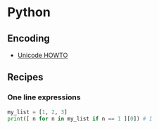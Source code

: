 # Python

## Encoding

* [Unicode HOWTO](https://docs.python.org/2.7/howto/unicode.html)

## Recipes

### One line expressions

```python
my_list = [1, 2, 3]
print([ n for n in my_list if n == 1 ][0]) # 1
```
